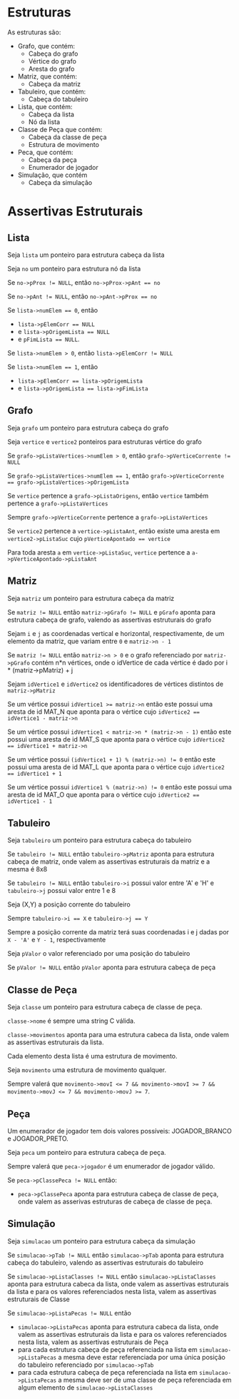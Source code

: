 # Estruturas 

As estruturas são:

- Grafo, que contém:
    - Cabeça do grafo
    - Vértice do grafo
    - Aresta do grafo
- Matriz, que contém:
    - Cabeça da matriz
- Tabuleiro, que contém:
	- Cabeça do tabuleiro
- Lista, que contém:
    - Cabeça da lista
    - Nó da lista
- Classe de Peça que contém:
    - Cabeça da classe de peça
    - Estrutura de movimento
- Peca, que contém:
    - Cabeça da peça
    - Enumerador de jogador
- Simulação, que contém
	- Cabeça da simulação


# Assertivas Estruturais

## Lista

Seja `lista` um ponteiro para estrutura cabeça da lista

Seja `no` um ponteiro para estrutura nó da lista

Se `no->pProx != NULL`, então `no->pProx->pAnt == no`

Se `no->pAnt != NULL`, então `no->pAnt->pProx == no`

Se `lista->numElem == 0`, então

 - `lista->pElemCorr == NULL`
 - e `lista->pOrigemLista == NULL` 
 - e `pFimLista == NULL`.

Se `lista->numElem > 0`, então `lista->pElemCorr != NULL`

Se `lista->numElem == 1`, então

 -  `lista->pElemCorr == lista->pOrigemLista` 
 -  e `lista->pOrigemLista == lista->pFimLista`


## Grafo

Seja `grafo` um ponteiro para estrutura cabeça do grafo

Seja `vertice` e `vertice2` ponteiros para estruturas vértice do grafo

Se `grafo->pListaVertices->numElem > 0`, então `grafo->pVerticeCorrente != NULL`

Se `grafo->pListaVertices->numElem == 1`, então `grafo->pVerticeCorrente == grafo->pListaVertices->pOrigemLista`

Se `vertice` pertence a `grafo->pListaOrigens`, então `vertice` também pertence a `grafo->pListaVertices`

Sempre `grafo->pVerticeCorrente` pertence a `grafo->pListaVertices`

Se `vertice2` pertence a  `vertice->pListaAnt`, então existe uma aresta em `vertice2->pListaSuc` cujo `pVerticeApontado == vertice`

Para toda aresta `a` em `vertice->pListaSuc`, `vertice` pertence a `a->pVerticeApontado->pListaAnt`


## Matriz

Seja `matriz` um ponteiro para estrutura cabeça da matriz

Se `matriz != NULL` então `matriz->pGrafo != NULL` e `pGrafo` aponta para estrutura cabeça de grafo, valendo as assertivas estruturais do grafo

Sejam `i` e `j` as coordenadas vertical e horizontal, respectivamente, de um elemento da matriz, que variam entre `0` e `matriz->n - 1`

Se `matriz != NULL` então `matriz->n > 0` e o grafo referenciado por `matriz->pGrafo` contém n*n vértices, onde o idVertice de cada vértice é dado por i * (matriz->pMatriz) + j

Sejam `idVertice1` e `idVertice2` os identificadores de vértices distintos de `matriz->pMatriz`

Se um vértice possui `idVertice1 >= matriz->n` então este possui uma aresta de id MAT_N que aponta para o vértice cujo `idVertice2 == idVertice1 - matriz->n`

Se um vértice possui `idVertice1 < matriz->n * (matriz->n - 1)` então este possui uma aresta de id MAT_S que aponta para o vértice cujo `idVertice2 == idVertice1 + matriz->n`

Se um vértice possui `(idVertice1 + 1) % (matriz->n) != 0` então este possui uma aresta de id MAT_L que aponta para o vértice cujo `idVertice2 == idVertice1 + 1`

Se um vértice possui `idVertice1 % (matriz->n) != 0` então este possui uma aresta de id MAT_O que aponta para o vértice cujo `idVertice2 == idVertice1 - 1`


## Tabuleiro

Seja `tabuleiro` um ponteiro para estrutura cabeça do tabuleiro

Se `tabuleiro != NULL` então `tabuleiro->pMatriz` aponta para estrutura cabeça de matriz, onde valem as assertivas estruturais da matriz e a mesma é 8x8

Se `tabuleiro != NULL` então `tabuleiro->i` possui valor entre 'A' e 'H' e `tabuleiro->j` possui valor entre 1 e 8

Seja (X,Y) a posição corrente do tabuleiro

Sempre `tabuleiro->i == X` e `tabuleiro->j == Y`

Sempre a posição corrente da matriz terá suas coordenadas i e j dadas por `X - 'A'` e `Y - 1`, respectivamente

Seja `pValor` o valor referenciado por uma posição do tabuleiro

Se `pValor != NULL` então `pValor` aponta para estrutura cabeça de peça


## Classe de Peça

Seja `classe` um ponteiro para estrutura cabeça de classe de peça.

`classe->nome` é sempre uma string C válida.

`classe->movimentos` aponta para uma estrutura cabeca da lista, onde valem as assertivas estruturais da lista.

Cada elemento desta lista é uma estrutura de movimento.

Seja `movimento` uma estrutura de movimento qualquer.

Sempre valerá que `movimento->movI <= 7 && movimento->movI >= 7 && movimento->movJ <= 7 && movimento->movJ >= 7`.


## Peça

Um enumerador de jogador tem dois valores possíveis: JOGADOR_BRANCO e JOGADOR_PRETO.

Seja `peca` um ponteiro para estrutura cabeça de peça.

Sempre valerá que `peca->jogador` é um enumerador de jogador válido.

Se `peca->pClassePeca != NULL` então:
 - `peca->pClassePeca` aponta para estrutura cabeça de classe de peça, onde valem as asserivas estruturas de cabeça de classe de peça.


## Simulação

Seja `simulacao` um ponteiro para estrutura cabeça da simulação

Se `simulacao->pTab != NULL` então `simulacao->pTab` aponta para estrutura cabeça do tabuleiro, valendo as assertivas estruturais do tabuleiro

Se `simulacao->pListaClasses != NULL` então `simulacao->pListaClasses` aponta para estrutura cabeca da lista, onde valem as assertivas estruturais da lista e para os valores referenciados nesta lista, valem as assertivas estruturais de Classe

Se `simulacao->pListaPecas != NULL` então
 - `simulacao->pListaPecas` aponta para estrutura cabeca da lista, onde valem as assertivas estruturais da lista e para os valores referenciados nesta lista, valem as assertivas estruturais de Peça
 - para cada estrutura cabeça de peça referenciada na lista em `simulacao->pListaPecas` a mesma deve estar referenciada por uma única posição do tabuleiro referenciado por `simulacao->pTab`
 - para cada estrutura cabeça de peça referenciada na lista em `simulacao->pListaPecas` a mesma deve ser de uma classe de peça referenciada em algum elemento de `simulacao->pListaClasses`
